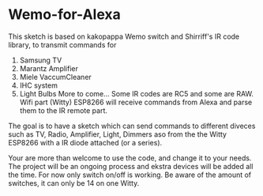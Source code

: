 # Wemo-for-Alexa
This sketch is based on kakopappa Wemo switch and Shirriff's IR code library, to transmit commands for    
 1. Samsung TV    
 2. Marantz Amplifier    
 3. Miele VaccumCleaner
 4. IHC system
 5. Light Bulbs
More to come...
Some IR codes are RC5 and some are RAW.    
Wifi part (Witty) ESP8266 will receive commands from Alexa and parse them to the IR remote part.

The goal is to have a sketch which can send commands to different diveces such as TV, Radio, Amplifier, Light, Dimmers aso
from the the Witty ESP8266 with a IR diode attached (or a series).

Your are more than welcome to use the code, and change it to your needs. 
The project will be an ongoing process and ekstra devices will be added all the time. 
For now only switch on/off is working. Be aware of the amount of switches, it can only be 14 on one Witty.
